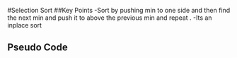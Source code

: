 #Selection Sort 
##Key Points 
-Sort by pushing min to one side and then find the next min and push it to above the previous min and repeat . 
-Its an inplace sort 
## Pseudo Code
  
   
